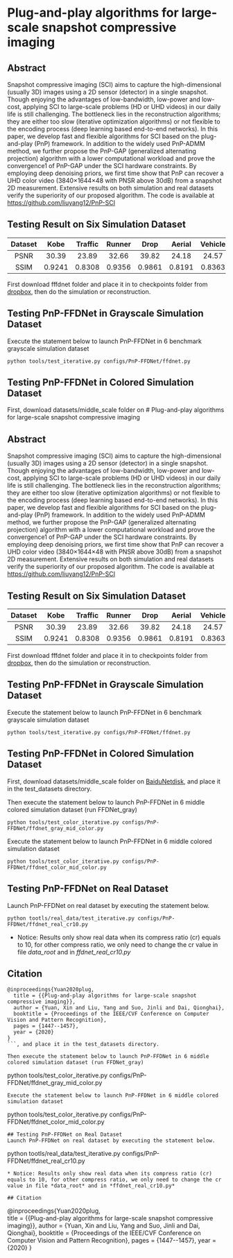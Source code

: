 # Plug-and-play algorithms for large-scale snapshot compressive imaging
## Abstract
Snapshot compressive imaging (SCI) aims to capture the high-dimensional (usually 3D) images using a 2D sensor (detector) in a single snapshot. Though enjoying the advantages of low-bandwidth, low-power and low-cost, applying SCI to large-scale problems (HD or UHD videos) in our daily life is still challenging. The bottleneck lies in the reconstruction algorithms; they are either too slow (iterative optimization algorithms) or not flexible to the encoding process (deep learning based end-to-end networks). In this paper, we develop fast and flexible algorithms for SCI based on the plug-and-play (PnP) framework. In addition to the widely used PnP-ADMM method, we further propose the PnP-GAP (generalized alternating projection) algorithm with a lower computational workload and prove the convergence1 of PnP-GAP under the SCI hardware constraints. By employing deep denoising priors, we first time show that PnP can recover a UHD color video (3840×1644×48 with PNSR above 30dB) from a snapshot 2D measurement. Extensive results on both simulation and real datasets verify the superiority of our proposed algorithm. The code is available at https://github.com/liuyang12/PnP-SCI

## Testing Result on Six Simulation Dataset
|Dataset|Kobe  |Traffic|Runner| Drop  | Aerial | Vehicle|Average|
|:----:|:----:|:----: |:----:|:-----:|:----:  | :-----:|:----: |
|PSNR  | 30.39|23.89 |32.66| 39.82| 24.18| 24.57|29.25| 
|SSIM  |0.9241|0.8308|0.9356|0.9861|0.8191|0.8363|0.8887|

First download fffdnet folder and place it in to checkpoints folder from [dropbox](https://www.dropbox.com/sh/96nf7jzabhqj4mh/AAB09QXrNGi_kujDDnWn6G32a?dl=0), then do the simulation or reconstruction.


## Testing PnP-FFDNet in Grayscale Simulation Dataset 

Execute the statement below to launch PnP-FFDNet in 6 benchmark grayscale simulation dataset

```
python tools/test_iterative.py configs/PnP-FFDNet/ffdnet.py 

```
## Testing PnP-FFDNet in Colored Simulation Dataset 
First, download datasets/middle_scale folder on # Plug-and-play algorithms for large-scale snapshot compressive imaging
## Abstract
Snapshot compressive imaging (SCI) aims to capture the high-dimensional (usually 3D) images using a 2D sensor (detector) in a single snapshot. Though enjoying the advantages of low-bandwidth, low-power and low-cost, applying SCI to large-scale problems (HD or UHD videos) in our daily life is still challenging. The bottleneck lies in the reconstruction algorithms; they are either too slow (iterative optimization algorithms) or not flexible to the encoding process (deep learning based end-to-end networks). In this paper, we develop fast and flexible algorithms for SCI based on the plug-and-play (PnP) framework. In addition to the widely used PnP-ADMM method, we further propose the PnP-GAP (generalized alternating projection) algorithm with a lower computational workload and prove the convergence1 of PnP-GAP under the SCI hardware constraints. By employing deep denoising priors, we first time show that PnP can recover a UHD color video (3840×1644×48 with PNSR above 30dB) from a snapshot 2D measurement. Extensive results on both simulation and real datasets verify the superiority of our proposed algorithm. The code is available at https://github.com/liuyang12/PnP-SCI

## Testing Result on Six Simulation Dataset
|Dataset|Kobe  |Traffic|Runner| Drop  | Aerial | Vehicle|Average|
|:----:|:----:|:----: |:----:|:-----:|:----:  | :-----:|:----: |
|PSNR  | 30.39|23.89 |32.66| 39.82| 24.18| 24.57|29.25| 
|SSIM  |0.9241|0.8308|0.9356|0.9861|0.8191|0.8363|0.8887|

First download fffdnet folder and place it in to checkpoints folder from [dropbox](https://www.dropbox.com/sh/96nf7jzabhqj4mh/AAB09QXrNGi_kujDDnWn6G32a?dl=0), then do the simulation or reconstruction.


## Testing PnP-FFDNet in Grayscale Simulation Dataset 

Execute the statement below to launch PnP-FFDNet in 6 benchmark grayscale simulation dataset

```
python tools/test_iterative.py configs/PnP-FFDNet/ffdnet.py 

```
## Testing PnP-FFDNet in Colored Simulation Dataset 
First, download datasets/middle_scale folder on [BaiduNetdisk](https://pan.baidu.com/s/1wRMBsYoyVFFsEI5-lTPy6w?pwd=d2oi), and place it in the test_datasets directory.

Then execute the statement below to launch PnP-FFDNet in 6 middle colored simulation dataset (run FFDNet_gray)

```
python tools/test_color_iterative.py configs/PnP-FFDNet/ffdnet_gray_mid_color.py 

```
Execute the statement below to launch PnP-FFDNet in 6 middle colored simulation dataset

```
python tools/test_color_iterative.py configs/PnP-FFDNet/ffdnet_color_mid_color.py 

```
## Testing PnP-FFDNet on Real Dataset 
Launch PnP-FFDNet on real dataset by executing the statement below.

```
python tootls/real_data/test_iterative.py configs/PnP-FFDNet/ffdnet_real_cr10.py 

```
* Notice: Results only show real data when its compress ratio (cr) equals to 10, for other compress ratio, we only need to change the cr value in file *data_root* and in *ffdnet_real_cr10.py* 

## Citation
```
@inproceedings{Yuan2020plug,  
  title = {{Plug-and-play algorithms for large-scale snapshot compressive imaging}},
  author = {Yuan, Xin and Liu, Yang and Suo, Jinli and Dai, Qionghai},
  booktitle = {Proceedings of the IEEE/CVF Conference on Computer Vision and Pattern Recognition},
  pages = {1447--1457},
  year = {2020}
}
```, and place it in the test_datasets directory.

Then execute the statement below to launch PnP-FFDNet in 6 middle colored simulation dataset (run FFDNet_gray)

```
python tools/test_color_iterative.py configs/PnP-FFDNet/ffdnet_gray_mid_color.py 

```
Execute the statement below to launch PnP-FFDNet in 6 middle colored simulation dataset

```
python tools/test_color_iterative.py configs/PnP-FFDNet/ffdnet_color_mid_color.py 

```
## Testing PnP-FFDNet on Real Dataset 
Launch PnP-FFDNet on real dataset by executing the statement below.

```
python tootls/real_data/test_iterative.py configs/PnP-FFDNet/ffdnet_real_cr10.py 

```
* Notice: Results only show real data when its compress ratio (cr) equals to 10, for other compress ratio, we only need to change the cr value in file *data_root* and in *ffdnet_real_cr10.py* 

## Citation
```
@inproceedings{Yuan2020plug,  
  title = {{Plug-and-play algorithms for large-scale snapshot compressive imaging}},
  author = {Yuan, Xin and Liu, Yang and Suo, Jinli and Dai, Qionghai},
  booktitle = {Proceedings of the IEEE/CVF Conference on Computer Vision and Pattern Recognition},
  pages = {1447--1457},
  year = {2020}
}
```
